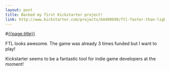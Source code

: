 ```yaml
---
layout: post
title: Backed my first Kickstarter project!
link: http://www.kickstarter.com/projects/64409699/ftl-faster-than-light
---
```


#[{{page.title}}]({{page.link}})

FTL looks awesome. The game was already 3 times funded but I want to play!

Kickstarter seems to be a fantastic tool for indie game developers at the moment!